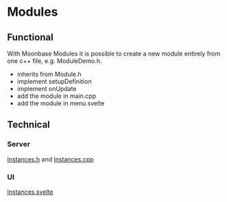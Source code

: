 # Modules

## Functional

With Moonbase Modules it is possible to create a new module entirely from one c++ file, e.g. ModuleDemo.h.

* inherits from Module.h
* implement setupDefinition
* implement onUpdate
* add the module in main.cpp
* add the module in menu.svelte

## Technical

### Server

[Instances.h](https://github.com/MoonModules/MoonLight/blob/main/lib/framework/Instances.h) and [Instances.cpp](https://github.com/MoonModules/MoonLight/blob/main/lib/framework/Instances.cpp)

### UI

[Instances.svelte](https://github.com/MoonModules/MoonLight/blob/main/interface/src/routes/system/status/Instances.svelte)
